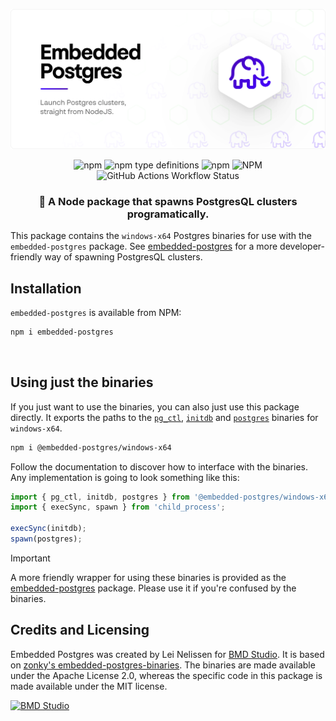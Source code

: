 ![Embedded Postgres](https://github.com/leinelissen/embedded-postgres/raw/main/docs/images/embedded-postgres-header.svg)

<div align="center">

![npm](https://img.shields.io/npm/v/@embedded-postgres/windows-x64)
![npm type definitions](https://img.shields.io/npm/types/@embedded-postgres/windows-x64)
![npm](https://img.shields.io/npm/dy/@embedded-postgres/windows-x64)
![NPM](https://img.shields.io/npm/l/@embedded-postgres/windows-x64)
![GitHub Actions Workflow Status](https://img.shields.io/github/actions/workflow/status/leinelissen/embedded-postgres/test.yml)

</div>

<h3 align="center">
    🐘 A Node package that spawns PostgresQL clusters programatically.
</h3>

This package contains the `windows-x64` Postgres binaries for use with the `embedded-postgres`
package. See
[embedded-postgres](https://github.com/leinelissen/embedded-postgres) for a more
developer-friendly way of spawning PostgresQL clusters.

## Installation
`embedded-postgres` is available from NPM:

```sh
npm i embedded-postgres
```

<br />

## Using just the binaries
If you just want to use the binaries, you can also just use this package
directly. It exports the paths to the
[`pg_ctl`](https://www.postgresql.org/docs/current/app-pg-ctl.html),
[`initdb`](https://www.postgresql.org/docs/current/app-initdb.html) and
[`postgres`](https://www.postgresql.org/docs/current/app-postgres.html) binaries
for `windows-x64`.

```sh
npm i @embedded-postgres/windows-x64
```


Follow the documentation to discover how to interface with the binaries. Any implementation is going to look something like this:
```ts
import { pg_ctl, initdb, postgres } from '@embedded-postgres/windows-x64'
import { execSync, spawn } from 'child_process';

execSync(initdb);
spawn(postgres);
```

> [!IMPORTANT]  
> A more friendly wrapper for using these binaries is provided as the
> [embedded-postgres](https://github.com/leinelissen/embedded-postgres) package.
> Please use it if you're confused by the binaries.

## Credits and Licensing
Embedded Postgres was created by Lei Nelissen for [BMD
Studio](https://bmd.studio). It is based on [zonky's
embedded-postgres-binaries](https://github.com/zonkyio/embedded-postgres). The
binaries are made available under the Apache License 2.0, whereas the specific
code in this package is made available under the MIT license.

<a href="https://bmd.studio">
    <img src="https://github.com/leinelissen/embedded-postgres/raw/main/docs/images/logo-bmd.svg" alt="BMD Studio" width="150" height="150" />
</a>

<br />
